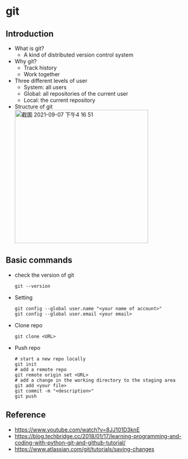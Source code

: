 # git
## Introduction
* What is git?
  * A kind of distributed version control system
* Why git?
  * Track history
  * Work together
* Three different levels of user
  * System: all users
  * Global: all repositories of the current user
  * Local: the current repository
* Structure of git  
  <img width="350" alt="截圖 2021-09-07 下午4 16 51" src="https://user-images.githubusercontent.com/61928785/132310006-462848e4-ec04-49f9-a800-c57b280ad673.png">
## Basic commands
* check the version of git
  ```
  git --version
  ```
* Setting
  ```
  git config --global user.name "<your name of account>"
  git config --global user.email <your email>
  ```
* Clone repo
  ```
  git clone <URL>
  ```
* Push repo
  ```
  # start a new repo locally
  git init
  # add a remote repo
  git remote origin set <URL>
  # add a change in the working directory to the staging area
  git add <your file>
  git commit -m "<description>"
  git push
  ```
## Reference
* <https://www.youtube.com/watch?v=8JJ101D3knE>
* <https://blog.techbridge.cc/2018/01/17/learning-programming-and-coding-with-python-git-and-github-tutorial/>
* https://www.atlassian.com/git/tutorials/saving-changes
